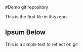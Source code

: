 #Demo git repository

This is the first file in this repo

## Ipsum Below

This is a simple text to reflect on git 
